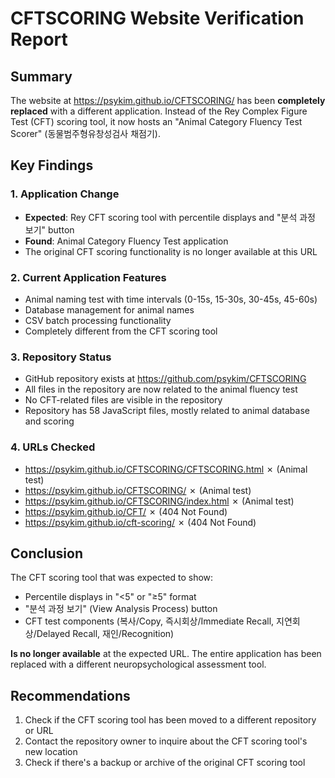 # CFTSCORING Website Verification Report

## Summary
The website at https://psykim.github.io/CFTSCORING/ has been **completely replaced** with a different application. Instead of the Rey Complex Figure Test (CFT) scoring tool, it now hosts an "Animal Category Fluency Test Scorer" (동물범주형유창성검사 채점기).

## Key Findings

### 1. Application Change
- **Expected**: Rey CFT scoring tool with percentile displays and "분석 과정 보기" button
- **Found**: Animal Category Fluency Test application
- The original CFT scoring functionality is no longer available at this URL

### 2. Current Application Features
- Animal naming test with time intervals (0-15s, 15-30s, 30-45s, 45-60s)
- Database management for animal names
- CSV batch processing functionality
- Completely different from the CFT scoring tool

### 3. Repository Status
- GitHub repository exists at https://github.com/psykim/CFTSCORING
- All files in the repository are now related to the animal fluency test
- No CFT-related files are visible in the repository
- Repository has 58 JavaScript files, mostly related to animal database and scoring

### 4. URLs Checked
- https://psykim.github.io/CFTSCORING/CFTSCORING.html ✗ (Animal test)
- https://psykim.github.io/CFTSCORING/ ✗ (Animal test)
- https://psykim.github.io/CFTSCORING/index.html ✗ (Animal test)
- https://psykim.github.io/CFT/ ✗ (404 Not Found)
- https://psykim.github.io/cft-scoring/ ✗ (404 Not Found)

## Conclusion
The CFT scoring tool that was expected to show:
- Percentile displays in "<5" or "≥5" format
- "분석 과정 보기" (View Analysis Process) button
- CFT test components (복사/Copy, 즉시회상/Immediate Recall, 지연회상/Delayed Recall, 재인/Recognition)

**Is no longer available** at the expected URL. The entire application has been replaced with a different neuropsychological assessment tool.

## Recommendations
1. Check if the CFT scoring tool has been moved to a different repository or URL
2. Contact the repository owner to inquire about the CFT scoring tool's new location
3. Check if there's a backup or archive of the original CFT scoring tool